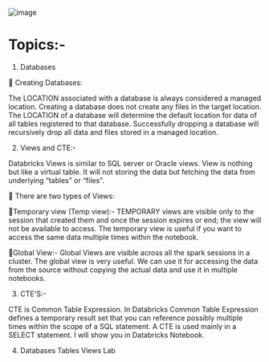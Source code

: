 ![image](https://user-images.githubusercontent.com/82973819/201659641-4047e878-f082-4e84-b143-972c61690726.png)
# Topics:-

1. Databases

💠 Creating Databases:

The LOCATION associated with a database is always considered a managed location.
Creating a database does not create any files in the target location.
The LOCATION of a database will determine the default location for data of all tables registered to that database.
Successfully dropping a database will recursively drop all data and files stored in a managed location.

2. Views and CTE:-

Databricks Views is similar to SQL server or Oracle views. View is nothing but like a virtual table.
It will not storing the data but fetching the data from underlying “tables” or “files”.

💠 There are two types of Views:

🔸Temporary view (Temp view):- TEMPORARY views are visible only 
to the session that created them and once the session expires or end; the 
view will not be available to access. The temporary view is useful if you 
want to access the same data multiple times within the notebook.

🔸Global View:- Global Views are visible across all the spark sessions in a 
cluster. The global view is very useful. We can use it for accessing the 
data from the source without copying the actual data and use it in 
multiple notebooks.

3. CTE'S:-

CTE is Common Table Expression. In Databricks Common Table Expression 
defines a temporary result set that you can reference possibly multiple times 
within the scope of a SQL statement. A CTE is used mainly in a SELECT 
statement. I will show you in Databricks Notebook.

4. Databases Tables Views Lab

